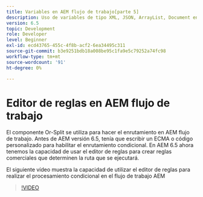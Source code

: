 ```yaml
---
title: Variables en AEM flujo de trabajo[parte 5]
description: Uso de variables de tipo XML, JSON, ArrayList, Document en un flujo de trabajo AEM
version: 6.5
topic: Development
role: Developer
level: Beginner
exl-id: ecd43765-455c-4f8b-acf2-6ea34495c311
source-git-commit: b3e9251bdb18a008be95c1fa9e5c79252a74fc98
workflow-type: tm+mt
source-wordcount: '91'
ht-degree: 0%

---
```


# Editor de reglas en AEM flujo de trabajo

El componente Or-Split se utiliza para hacer el enrutamiento en AEM flujo de trabajo. Antes de AEM versión 6.5, tenía que escribir un ECMA o código personalizado para habilitar el enrutamiento condicional. En AEM 6.5 ahora tenemos la capacidad de usar el editor de reglas para crear reglas comerciales que determinen la ruta que se ejecutará.

El siguiente vídeo muestra la capacidad de utilizar el editor de reglas para realizar el procesamiento condicional en el flujo de trabajo AEM

>[!VIDEO](https://video.tv.adobe.com/v/26362?quality=12&learn=on)
